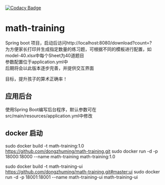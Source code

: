 [![Codacy Badge](https://api.codacy.com/project/badge/Grade/d548996945ea4ebc83a7cb89beeb6b89)](https://www.codacy.com/app/dongzhuming/math-training?utm_source=github.com&amp;utm_medium=referral&amp;utm_content=dongzhuming/math-training&amp;utm_campaign=Badge_Grade)

# math-training
Spring boot 项目，启动后访问http://localhost:8080/download?count=?  
为方便家长打印并生成指定数量的练习题，可根据不同的模板进行配置，如model-40.xlsx中每个Sheet为40道题目  
参数配置位于application.yml中  
后期将会以此版本逐步完善，并提供交互界面  

目标，提升孩子的算术正确率！  

## 应用后台
使用Spring Boot编写后台程序，默认参数可在src/main/resources/application.yml中修改  


## docker 启动
sudo docker build -t math-training:1.0 https://github.com/dongzhuming/math-training.git
sudo docker run -d -p 18000:18000 --name math-training math-training:1.0

sudo docker build -t math-training-ui https://github.com/dongzhuming/math-training.git#master:ui
sudo docker run -d -p 18001:18001 --name math-training-ui math-training-ui